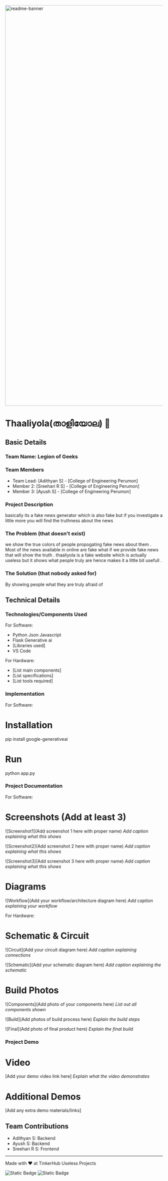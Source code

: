 <img width="1280" alt="readme-banner" src="https://github.com/user-attachments/assets/35332e92-44cb-425b-9dff-27bcf1023c6c">

# Thaaliyola(താളിയോല) 🎯


## Basic Details
### Team Name: Legion of Geeks


### Team Members
- Team Lead: [Adithyan S] - [College of Engineering Perumon]
- Member 2: [Sreehari R S] - [College of Engineering Perumon]
- Member 3: [Ayush S] - [College of Engineering Perumon]

### Project Description
basically its a fake news generator which is also fake but if you investigate a little more you will find the truthness about the news 

### The Problem (that doesn't exist)
we show the true colors of people propogating fake news about them . Most of the news available in online are fake what if we provide fake news that will show the truth . thaaliyola is a fake website which is actually useless but it shows what people truly are hence makes it a little bit usefull .

### The Solution (that nobody asked for)
By showing people what they are truly afraid of 

## Technical Details
### Technologies/Components Used
For Software:
- Python Json Javascript
- Flask Generative ai
- [Libraries used]
- VS Code

For Hardware:
- [List main components]
- [List specifications]
- [List tools required]

### Implementation
For Software:
# Installation
pip install google-generativeai

# Run
python app.py

### Project Documentation
For Software:

# Screenshots (Add at least 3)
![Screenshot1](Add screenshot 1 here with proper name)
*Add caption explaining what this shows*

![Screenshot2](Add screenshot 2 here with proper name)
*Add caption explaining what this shows*

![Screenshot3](Add screenshot 3 here with proper name)
*Add caption explaining what this shows*

# Diagrams
![Workflow](Add your workflow/architecture diagram here)
*Add caption explaining your workflow*

For Hardware:

# Schematic & Circuit
![Circuit](Add your circuit diagram here)
*Add caption explaining connections*

![Schematic](Add your schematic diagram here)
*Add caption explaining the schematic*

# Build Photos
![Components](Add photo of your components here)
*List out all components shown*

![Build](Add photos of build process here)
*Explain the build steps*

![Final](Add photo of final product here)
*Explain the final build*

### Project Demo
# Video
[Add your demo video link here]
*Explain what the video demonstrates*

# Additional Demos
[Add any extra demo materials/links]

## Team Contributions
- Adithyan S: Backend
- Ayush S: Backend
- Sreehari R S: Frontend

---
Made with ❤️ at TinkerHub Useless Projects 

![Static Badge](https://img.shields.io/badge/TinkerHub-24?color=%23000000&link=https%3A%2F%2Fwww.tinkerhub.org%2F)
![Static Badge](https://img.shields.io/badge/UselessProject--24-24?link=https%3A%2F%2Fwww.tinkerhub.org%2Fevents%2FQ2Q1TQKX6Q%2FUseless%2520Projects)



